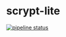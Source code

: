 # scrypt-lite

[![pipeline status](https://gitlab.com/leonlatsch/scrypt-lite/badges/master/pipeline.svg)](https://gitlab.com/leonlatsch/scrypt-lite/commits/master)